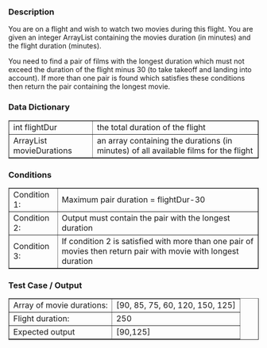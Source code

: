 <h3> Description</h3>
You are on a flight and wish to watch two movies during this flight. You are given an integer ArrayList containing the movies 
duration (in minutes) and the flight duration (minutes).

You need to find a pair of films with the longest duration which must not exceed the duration of the flight minus 30 
(to take takeoff and landing into account). If more than one pair is found which satisfies these conditions then return the 
pair containing the longest movie.

<h3>Data  Dictionary</h3>
<table border=1>
<tr><td>int flightDur</td><td> the total duration of the flight</td</tr>
<tr><td> ArrayList<Integer> movieDurations </td><td> an array containing the durations (in minutes) of all available films for the flight</td></tr></table>

<h3>Conditions</h3>
<table border=1>
<tr><td>Condition 1:</td><td>Maximum pair duration = flightDur-30</td></tr>
<tr><td>Condition 2:</td><td>Output must contain the pair with the longest duration</td></tr>
<tr><td>Condition 3:</td><td>If condition 2 is satisfied with more than one pair of movies then return pair with movie with longest duration</td></tr></table>

<h3> Test Case / Output </h3>
<table border=1>
<tr><td> Array of movie durations:</td><td> [90, 85, 75, 60, 120, 150, 125]</td></tr>
<tr><td>Flight duration:</td><td>250</td></tr>
<tr><td> Expected output</td><td>[90,125]</td></tr>
</table>
